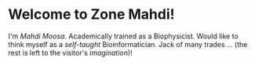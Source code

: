 # Welcome to Zone Mahdi!

I'm *Mahdi Moosa*. Academically trained as a Biophysicist. Would like to think myself as a *self-taught* Bioinformatician. Jack of many trades ... (the rest is left to the visitor's *imagination*)!

